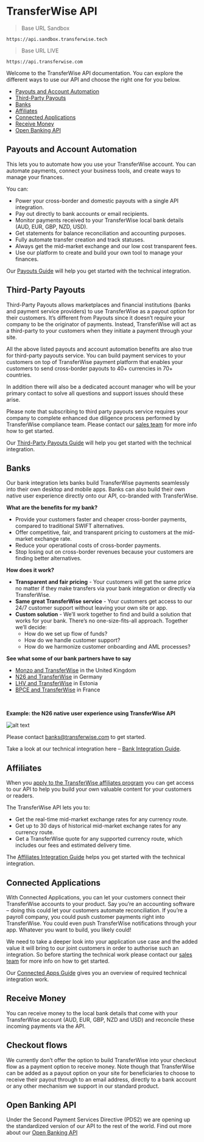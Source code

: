 # TransferWise API

> Base URL Sandbox

```shell
https://api.sandbox.transferwise.tech
```

> Base URL LIVE

```shell
https://api.transferwise.com
```

Welcome to the TransferWise API documentation. You can explore the different ways to use our API and choose the right one for you below.

* [Payouts and Account Automation](#transferwise-api-payouts-and-account-automation)
* [Third-Party Payouts](#transferwise-api-third-party-payouts)
* [Banks](#transferwise-api-banks)
* [Affiliates](#transferwise-api-affiliates)
* [Connected Applications](#transferwise-api-connected-applications)
* [Receive Money](#transferwise-api-receive-money)
* [Open Banking API](#open-banking-api)

## Payouts and Account Automation

This lets you to automate how you use your TransferWise account. You can automate payments, connect your business tools, and create ways to manage your finances.

You can:
<ul> 
  <li>Power your cross-border and domestic payouts with a single API integration.</li>
  <li>Pay out directly to bank accounts or email recipients.</li>
  <li>Monitor payments received to your TransferWise local bank details (AUD, EUR, GBP, NZD, USD).</li> 
  <li>Get statements for balance reconciliation and accounting purposes.</li>
  <li>Fully automate transfer creation and track statuses.</li>
  <li>Always get the mid-market exchange and our low cost transparent fees.</li>
  <li>Use our platform to create and build your own tool to manage your finances.</li>
</ul>

Our [Payouts Guide](#payouts-guide) will help you get started with the technical integration.

## Third-Party Payouts

Third-Party Payouts allows marketplaces and financial institutions (banks and payment service providers) to use TransferWise as a payout option for their customers.
It’s different from Payouts since it doesn’t require your company to be the originator of payments.
Instead, TransferWise will act as a third-party to your customers when they initiate a payment through your site.  

All the above listed payouts and account automation benefits are also true for third-party payouts service. You can build payment services to your customers on top of TransferWise payment platform that enables your customers to send cross-border payouts to 40+ currencies in 70+ countries.

In addition there will also be a dedicated account manager who will be your primary contact
to solve all questions and support issues should these arise.

Please note that subscribing to third party payouts service requires your company to complete enhanced due diligence process performed by TransferWise compliance team.
Please contact our [sales team](https://transferwise.com/gb/business/contact) for more info how to get started.

Our [Third-Party Payouts Guide](#third-party-payouts-guide) will help you get started with the technical integration.

## Banks

Our bank integration lets banks build TransferWise payments seamlessly into their own desktop and mobile apps. Banks can also build their own native user experience directly onto our API, co-branded with TransferWise.

**What are the benefits for my bank?**

* Provide your customers faster and cheaper cross-border payments, compared to traditional SWIFT alternatives.
* Offer competitive, fair, and transparent pricing to customers at the mid-market exchange rate.
* Reduce your operational costs of cross-border payments.
* Stop losing out on cross-border revenues because your customers are finding better alternatives.

**How does it work?**

<ul>
  <li><b>Transparent and fair pricing</b> - Your customers will get the same price no matter if they make transfers via your bank integration or directly via TransferWise.</li> 
  <li><b>Same great TransferWise service</b> - Your customers get access to our 24/7 customer support without leaving your own site or app. </li>
  <li><b>Custom solution</b> - We’ll work together to find and build a solution that works for your bank. There’s no one-size-fits-all approach. Together we’ll decide:
    <ul>
      <li>How do we set up flow of funds? </li>
      <li>How do we handle customer support?</li>
      <li>How do we harmonize customer onboarding and AML processes? </li>
    </ul>  
  </li>
</ul>

**See what some of our bank partners have to say**

* [Monzo and TransferWise](https://monzo.com/blog/2018/06/25/monzo-international-transfers) in the United Kingdom
* [N26 and TransferWise](https://n26.com/en-eu/transferwise) in Germany
* [LHV and TransferWise](https://www.lhv.ee/en/transferwise) in Estonia
* [BPCE and TransferWise](https://www.bankingtech.com/2018/06/bpce-natixis-and-transferwise-team-for-affordable-cross-border-remittances) in France

<br/>

**Example: the N26 native user experience using TransferWise API**

![alt text](https://image.ibb.co/m8kXTv/tw_n26_example.png "N26 User Experience")

Please contact [banks@transferwise.com](mailto:banks@transferwise.com) to get started.

Take a look at our technical integration here – [Bank Integration Guide](https://transferwise.github.io/api-docs-banks/).

## Affiliates

When you [apply to the TransferWise affiliates program](https://transferwise.com/partnerwise) you can get access to our API to help you build your own valuable content for your customers or readers.

The TransferWise API lets you to:
<ul>
    <li>Get the real-time mid-market exchange rates for any currency route.</li>
    <li>Get up to 30 days of historical mid-market exchange rates for any currency route.</li>
    <li>Get a TransferWise quote for any supported currency route, which includes our fees and estimated delivery time.</li>
</ul>

The [Affiliates Integration Guide](#affiliates-integration-guide) helps you get started with the technical integration.

## Connected Applications

With Connected Applications, you can let your customers connect their TransferWise accounts to your product. Say you’re an accounting software – doing this could let your customers automate reconciliation. If you’re a payroll company, you could push customer payments right into TransferWise. You could even push TransferWise notifications through your app. Whatever you want to build, you likely could!

We need to take a deeper look into your application use case and the added value it will bring to our joint customers in order to authorise such an integration. So before starting the technical work please contact our [sales team](https://transferwise.com/gb/business/contact) for more info on how to get started.

Our [Connected Apps Guide](#connected-apps-integration-guide) gives you an overview of required technical integration work.

## Receive Money

You can receive money to the local bank details that come with your TransferWise account (AUD, EUR, GBP, NZD and USD) and reconcile these incoming payments via the API.

## Checkout flows

We currently don’t offer the option to build TransferWise into your checkout flow as a payment option to receive money. Note though that TransferWise can be added as a payout option on your site for beneficiaries to choose to receive their payout through to an email address, directly to a bank account or any other mechanism we support in our standard product.

## Open Banking API

Under the Second Payment Services Directive (PDS2) we are opening up the standardized version of our API to the rest of the world. Find out more about our [Open Banking API](#open-banking-api)    
